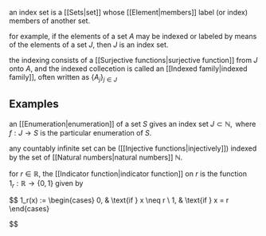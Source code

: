 an index set is a [[Sets|set]] whose [[Element|members]] label (or index) members of another set.

for example, if the elements of a set $A$ may be indexed or labeled by means of the elements of a set $J$, then $J$ is an index set.

the indexing consists of a [[Surjective functions|surjective function]] from $J$ onto $A$, and the indexed collecetion is called an [[Indexed family|indexed family]], often written as $\{A_j\}_{j\in J}$

## Examples

an [[Enumeration|enumeration]] of a set $S$ gives an index set $J\subset\mathbb{N},\text{ where } f:J\rightarrow S$ is the particular enumeration of $S$.

any countably infinite set can be ([[Injective functions|injectively]]) indexed by the set of [[Natural numbers|natural numbers]] $\mathbb{N}$.

for $r\in\mathbb{R}$, the [[Indicator function|indicator function]] on $r$ is the function $1_r:\mathbb{R}\rightarrow\{0,1\}$ given by

$$
1_r(x) := 
\begin{cases}
0, & \text{if } x \neq r \\
1, & \text{if } x = r
\end{cases}

$$